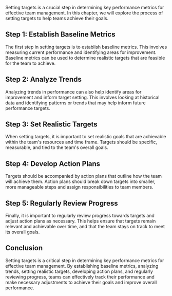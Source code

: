 

Setting targets is a crucial step in determining key performance metrics for effective team management. In this chapter, we will explore the process of setting targets to help teams achieve their goals.

## Step 1: Establish Baseline Metrics

The first step in setting targets is to establish baseline metrics. This involves measuring current performance and identifying areas for improvement. Baseline metrics can be used to determine realistic targets that are feasible for the team to achieve.

## Step 2: Analyze Trends

Analyzing trends in performance can also help identify areas for improvement and inform target setting. This involves looking at historical data and identifying patterns or trends that may help inform future performance targets.

## Step 3: Set Realistic Targets

When setting targets, it is important to set realistic goals that are achievable within the team's resources and time frame. Targets should be specific, measurable, and tied to the team's overall goals.

## Step 4: Develop Action Plans

Targets should be accompanied by action plans that outline how the team will achieve them. Action plans should break down targets into smaller, more manageable steps and assign responsibilities to team members.

## Step 5: Regularly Review Progress

Finally, it is important to regularly review progress towards targets and adjust action plans as necessary. This helps ensure that targets remain relevant and achievable over time, and that the team stays on track to meet its overall goals.

## Conclusion

Setting targets is a critical step in determining key performance metrics for effective team management. By establishing baseline metrics, analyzing trends, setting realistic targets, developing action plans, and regularly reviewing progress, teams can effectively track their performance and make necessary adjustments to achieve their goals and improve overall performance.
